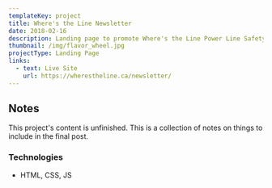 ```yaml
---
templateKey: project
title: Where's the Line Newsletter
date: 2018-02-16
description: Landing page to promote Where's the Line Power Line Safety newsletter.
thumbnail: /img/flavor_wheel.jpg
projectType: Landing Page
links:
  - text: Live Site
    url: https://wherestheline.ca/newsletter/
---
```


## Notes
This project's content is unfinished. This is a collection of notes on things to include in the final post.

### Technologies
- HTML, CSS, JS
